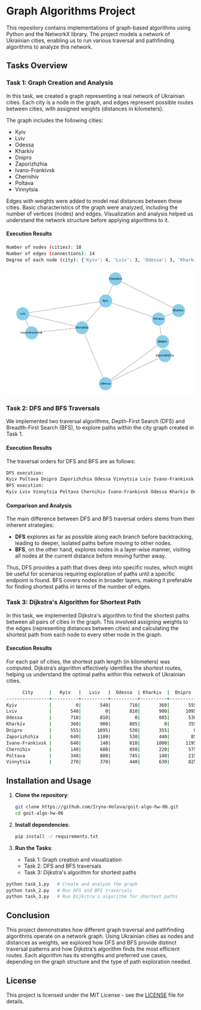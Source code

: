 # Graph Algorithms Project

This repository contains implementations of graph-based algorithms using Python and the NetworkX library. The project models a network of Ukrainian cities, enabling us to run various traversal and pathfinding algorithms to analyze this network.

## Tasks Overview

### Task 1: Graph Creation and Analysis

In this task, we created a graph representing a real network of Ukrainian cities. Each city is a node in the graph, and edges represent possible routes between cities, with assigned weights (distances in kilometers).

The graph includes the following cities:

- Kyiv
- Lviv
- Odessa
- Kharkiv
- Dnipro
- Zaporizhzhia
- Ivano-Frankivsk
- Chernihiv
- Poltava
- Vinnytsia

Edges with weights were added to model real distances between these cities. Basic characteristics of the graph were analyzed, including the number of vertices (nodes) and edges. Visualization and analysis helped us understand the network structure before applying algorithms to it.

#### Execution Results

```bash
Number of nodes (cities): 10
Number of edges (connections): 14
Degree of each node (city): {'Kyiv': 4, 'Lviv': 3, 'Odessa': 3, 'Kharkiv': 2, 'Dnipro': 3, 'Zaporizhzhia': 2, 'Ivano-Frankivsk': 2, 'Chernihiv': 2, 'Poltava': 3, 'Vinnytsia': 4}
```

<div align="center">
    <img src="assets/ukr_cities_graph.png" alt="Ukrainian cities graph"/>
</div>

### Task 2: DFS and BFS Traversals

We implemented two traversal algorithms, Depth-First Search (DFS) and Breadth-First Search (BFS), to explore paths within the city graph created in Task 1.

#### Execution Results

The traversal orders for DFS and BFS are as follows:

```bash
DFS execution:
Kyiv Poltava Dnipro Zaporizhzhia Odessa Vinnytsia Lviv Ivano-Frankivsk Kharkiv Chernihiv
BFS execution:
Kyiv Lviv Vinnytsia Poltava Chernihiv Ivano-Frankivsk Odessa Kharkiv Dnipro Zaporizhzhia
```

#### Comparison and Analysis

The main difference between DFS and BFS traversal orders stems from their inherent strategies:

- **DFS** explores as far as possible along each branch before backtracking, leading to deeper, isolated paths before moving to other nodes.
- **BFS**, on the other hand, explores nodes in a layer-wise manner, visiting all nodes at the current distance before moving further away.

Thus, DFS provides a path that dives deep into specific routes, which might be useful for scenarios requiring exploration of paths until a specific endpoint is found. BFS covers nodes in broader layers, making it preferable for finding shortest paths in terms of the number of edges.

### Task 3: Dijkstra's Algorithm for Shortest Path

In this task, we implemented Dijkstra's algorithm to find the shortest paths between all pairs of cities in the graph. This involved assigning weights to the edges (representing distances between cities) and calculating the shortest path from each node to every other node in the graph.

#### Execution Results

For each pair of cities, the shortest path length (in kilometers) was computed. Dijkstra’s algorithm effectively identifies the shortest routes, helping us understand the optimal paths within this network of Ukrainian cities.

```bash
      City      |   Kyiv   |   Lviv   |  Odessa  | Kharkiv  |  Dnipro  |Zaporizhzh|Ivano-Fran|Chernihiv | Poltava  |Vinnytsia
----------------+----------+----------+----------+----------+----------+----------+----------+----------+----------+----------
Kyiv            |         0|       540|       710|       360|       555|       640|       640|       140|       340|       270
Lviv            |       540|         0|       810|       900|      1095|      1180|       140|       680|       880|       370
Odessa          |       710|       810|         0|       885|       530|       530|       810|       850|       745|       440
Kharkiv         |       360|       900|       885|         0|       355|       440|      1000|       220|       140|       630
Dnipro          |       555|      1095|       530|       355|         0|        85|      1195|       575|       215|       825
Zaporizhzhia    |       640|      1180|       530|       440|        85|         0|      1280|       660|       300|       910
Ivano-Frankivsk |       640|       140|       810|      1000|      1195|      1280|         0|       780|       980|       370
Chernihiv       |       140|       680|       850|       220|       575|       660|       780|         0|       360|       410
Poltava         |       340|       880|       745|       140|       215|       300|       980|       360|         0|       610
Vinnytsia       |       270|       370|       440|       630|       825|       910|       370|       410|       610|         0
```

## Installation and Usage

1. **Clone the repository**:

   ```bash
   git clone https://github.com/Iryna-Holova/goit-algo-hw-06.git
   cd goit-algo-hw-06
   ```

2. **Install dependencies**:

   ```bash
   pip install -r requirements.txt
   ```

3. **Run the Tasks**:

   - Task 1: Graph creation and visualization
   - Task 2: DFS and BFS traversals
   - Task 3: Dijkstra's algorithm for shortest paths

```bash
python task_1.py   # Create and analyze the graph
python task_2.py   # Run DFS and BFS traversals
python task_3.py   # Run Dijkstra's algorithm for shortest paths
```

## Conclusion

This project demonstrates how different graph traversal and pathfinding algorithms operate on a network graph. Using Ukrainian cities as nodes and distances as weights, we explored how DFS and BFS provide distinct traversal patterns and how Dijkstra's algorithm finds the most efficient routes. Each algorithm has its strengths and preferred use cases, depending on the graph structure and the type of path exploration needed.

## License

This project is licensed under the MIT License - see the [LICENSE](./LICENSE) file for details.
